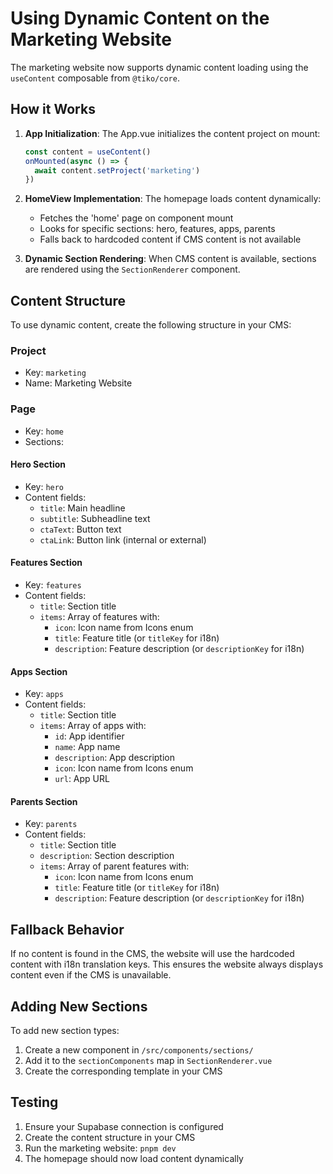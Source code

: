 # Using Dynamic Content on the Marketing Website

The marketing website now supports dynamic content loading using the `useContent` composable from `@tiko/core`.

## How it Works

1. **App Initialization**: The App.vue initializes the content project on mount:
   ```typescript
   const content = useContent()
   onMounted(async () => {
     await content.setProject('marketing')
   })
   ```

2. **HomeView Implementation**: The homepage loads content dynamically:
   - Fetches the 'home' page on component mount
   - Looks for specific sections: hero, features, apps, parents
   - Falls back to hardcoded content if CMS content is not available

3. **Dynamic Section Rendering**: When CMS content is available, sections are rendered using the `SectionRenderer` component.

## Content Structure

To use dynamic content, create the following structure in your CMS:

### Project
- Key: `marketing`
- Name: Marketing Website

### Page
- Key: `home`
- Sections:

#### Hero Section
- Key: `hero`
- Content fields:
  - `title`: Main headline
  - `subtitle`: Subheadline text
  - `ctaText`: Button text
  - `ctaLink`: Button link (internal or external)

#### Features Section
- Key: `features`
- Content fields:
  - `title`: Section title
  - `items`: Array of features with:
    - `icon`: Icon name from Icons enum
    - `title`: Feature title (or `titleKey` for i18n)
    - `description`: Feature description (or `descriptionKey` for i18n)

#### Apps Section
- Key: `apps`
- Content fields:
  - `title`: Section title
  - `items`: Array of apps with:
    - `id`: App identifier
    - `name`: App name
    - `description`: App description
    - `icon`: Icon name from Icons enum
    - `url`: App URL

#### Parents Section
- Key: `parents`
- Content fields:
  - `title`: Section title
  - `description`: Section description
  - `items`: Array of parent features with:
    - `icon`: Icon name from Icons enum
    - `title`: Feature title (or `titleKey` for i18n)
    - `description`: Feature description (or `descriptionKey` for i18n)

## Fallback Behavior

If no content is found in the CMS, the website will use the hardcoded content with i18n translation keys. This ensures the website always displays content even if the CMS is unavailable.

## Adding New Sections

To add new section types:

1. Create a new component in `/src/components/sections/`
2. Add it to the `sectionComponents` map in `SectionRenderer.vue`
3. Create the corresponding template in your CMS

## Testing

1. Ensure your Supabase connection is configured
2. Create the content structure in your CMS
3. Run the marketing website: `pnpm dev`
4. The homepage should now load content dynamically